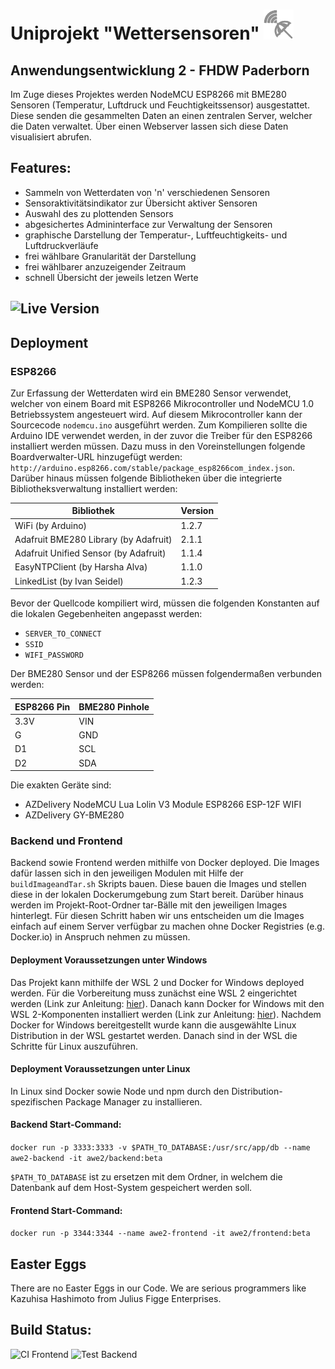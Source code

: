 # Uniprojekt "Wettersensoren" <img src="frontend/resources/img/logo.png?" height="48" width="48">
## Anwendungsentwicklung 2 - FHDW Paderborn 

Im Zuge dieses Projektes werden NodeMCU ESP8266 mit BME280 Sensoren (Temperatur, Luftdruck und Feuchtigkeitssensor) ausgestattet.
Diese senden die gesammelten Daten an einen zentralen Server, welcher die Daten verwaltet. 
Über einen Webserver lassen sich diese Daten visualisiert abrufen.

## Features:
- Sammeln von Wetterdaten von 'n' verschiedenen Sensoren
- Sensoraktivitätsindikator zur Übersicht aktiver Sensoren
- Auswahl des zu plottenden Sensors
- abgesichertes Admininterface zur Verwaltung der Sensoren
- graphische Darstellung der Temperatur-, Luftfeuchtigkeits- und Luftdruckverläufe
- frei wählbare Granularität der Darstellung
- frei wählbarer anzuzeigender Zeitraum
- schnell Übersicht der jeweils letzen Werte

## ![Live Version](https://awe2.jeujeus.de)

## Deployment 
### ESP8266
Zur Erfassung der Wetterdaten wird ein BME280 Sensor verwendet, welcher von einem Board mit ESP8266 Mikrocontroller
und NodeMCU 1.0 Betriebssystem angesteuert wird. Auf diesem Mikrocontroller kann der Sourcecode ``nodemcu.ino`` ausgeführt werden.
Zum Kompilieren sollte die Arduino IDE verwendet werden, in der zuvor die Treiber für den ESP8266 installiert werden müssen.
Dazu muss in den Voreinstellungen folgende Boardverwalter-URL hinzugefügt werden: ``http://arduino.esp8266.com/stable/package_esp8266com_index.json``.
Darüber hinaus müssen folgende Bibliotheken über die integrierte Bibliotheksverwaltung installiert werden:

|Bibliothek|Version|
|---|---|
|WiFi (by Arduino)|1.2.7|
|Adafruit BME280 Library (by Adafruit)|2.1.1|
|Adafruit Unified Sensor (by Adafruit)|1.1.4|
|EasyNTPClient (by Harsha Alva)|1.1.0|
|LinkedList (by Ivan Seidel)|1.2.3|
 
Bevor der Quellcode kompiliert wird, müssen die folgenden Konstanten auf die lokalen Gegebenheiten angepasst werden:
- ``SERVER_TO_CONNECT``
- ``SSID`` 
- ``WIFI_PASSWORD`` 

Der BME280 Sensor und der ESP8266 müssen folgendermaßen verbunden werden:

|ESP8266 Pin|BME280 Pinhole|
|---|---|
|3.3V|VIN|
|G|GND|
|D1|SCL|
|D2|SDA|

Die exakten Geräte sind:
- AZDelivery NodeMCU Lua Lolin V3 Module ESP8266 ESP-12F WIFI 
- AZDelivery GY-BME280 

### Backend und Frontend
Backend sowie Frontend werden mithilfe von Docker deployed. 
Die Images dafür lassen sich in den jeweiligen Modulen mit Hilfe der ```buildImageandTar.sh``` Skripts bauen.
Diese bauen die Images und stellen diese in der lokalen Dockerumgebung zum Start bereit.
Darüber hinaus werden im Projekt-Root-Ordner tar-Bälle mit den jeweiligen Images hinterlegt.
Für diesen Schritt haben wir uns entscheiden um die Images einfach auf einem Server verfügbar zu machen
ohne Docker Registries (e.g. Docker.io) in Anspruch nehmen zu müssen.

#### Deployment Voraussetzungen unter Windows
Das Projekt kann mithilfe der WSL 2 und Docker for Windows deployed werden.
Für die Vorbereitung muss zunächst eine WSL 2 eingerichtet werden (Link zur Anleitung: [hier](https://docs.microsoft.com/en-us/windows/wsl/install-win10)).
Danach kann Docker for Windows mit den WSL 2-Komponenten installiert werden (Link zur Anleitung: [hier](https://docs.docker.com/docker-for-windows/wsl/)).
Nachdem Docker for Windows bereitgestellt wurde kann die ausgewählte Linux Distribution in der WSL gestartet werden. 
Danach sind in der WSL die Schritte für Linux auszuführen.

#### Deployment Voraussetzungen unter Linux
In Linux sind Docker sowie Node und npm durch den Distribution-spezifischen Package Manager zu installieren. 

#### Backend Start-Command:
```docker run -p 3333:3333 -v $PATH_TO_DATABASE:/usr/src/app/db --name awe2-backend -it awe2/backend:beta```

```$PATH_TO_DATABASE``` ist zu ersetzen mit dem Ordner, in welchem die Datenbank auf dem Host-System gespeichert werden soll.

#### Frontend Start-Command:
```docker run -p 3344:3344 --name awe2-frontend -it awe2/frontend:beta```


## Easter Eggs
There are no Easter Eggs in our Code. We are serious programmers like Kazuhisa Hashimoto from Julius Figge Enterprises.


## Build Status:

![CI Frontend](https://github.com/JeuJeus/awe2-wettersensoren/workflows/Test%20Frontend/badge.svg) 
![Test Backend](https://github.com/JeuJeus/awe2-wettersensoren/workflows/Test%20Backend/badge.svg)
